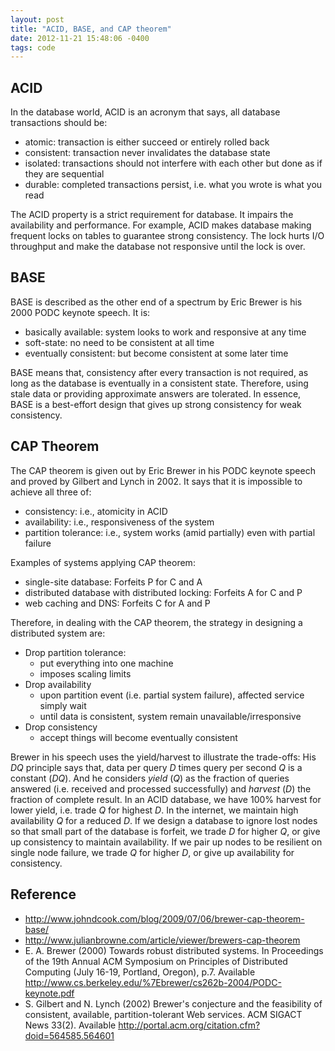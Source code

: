 ```yaml
---
layout: post
title: "ACID, BASE, and CAP theorem"
date: 2012-11-21 15:48:06 -0400
tags: code
---
```


## ACID

In the database world, ACID is an acronym that says, all database transactions should be:
  * atomic: transaction is either succeed or entirely rolled back
  * consistent: transaction never invalidates the database state
  * isolated: transactions should not interfere with each other but done as if they are sequential
  * durable: completed transactions persist, i.e. what you wrote is what you read

The ACID property is a strict requirement for database. It impairs the availability and performance. For example, ACID makes database making frequent locks on tables to guarantee strong consistency. The lock hurts I/O throughput and make the database not responsive until the lock is over.

## BASE

BASE is described as the other end of a spectrum by Eric Brewer is his 2000 PODC keynote speech. It is:
  * basically available: system looks to work and responsive at any time
  * soft-state: no need to be consistent at all time
  * eventually consistent: but become consistent at some later time

BASE means that, consistency after every transaction is not required, as long as the database is eventually in a consistent state. Therefore, using stale data or providing approximate answers are tolerated. In essence, BASE is a best-effort design that gives up strong consistency for weak consistency.

## CAP Theorem

The CAP theorem is given out by Eric Brewer in his PODC keynote speech and proved by Gilbert and Lynch in 2002. It says that it is impossible to achieve all three of:
  * consistency: i.e., atomicity in ACID
  * availability: i.e., responsiveness of the system
  * partition tolerance: i.e., system works (amid partially) even with partial failure

Examples of systems applying CAP theorem:
  * single-site database: Forfeits P for C and A
  * distributed database with distributed locking: Forfeits A for C and P
  * web caching and DNS: Forfeits C for A and P

Therefore, in dealing with the CAP theorem, the strategy in designing a distributed system are:
  - Drop partition tolerance:
    * put everything into one machine
    * imposes scaling limits
  - Drop availability
    * upon partition event (i.e. partial system failure), affected service simply wait
    * until data is consistent, system remain unavailable/irresponsive
  - Drop consistency
     * accept things will become eventually consistent

Brewer in his speech uses the yield/harvest to illustrate the trade-offs: His $DQ$ principle says that, data per query $D$ times query per second $Q$ is a constant ($DQ$). And he considers *yield* ($Q$) as the fraction of queries answered (i.e. received and processed successfully) and *harvest* ($D$) the fraction of complete result. In an ACID database, we have 100% harvest for lower yield, i.e. trade $Q$ for highest $D$. In the internet, we maintain high availability $Q$ for a reduced $D$. If we design a database to ignore lost nodes so that small part of the database is forfeit, we trade $D$ for higher $Q$, or give up consistency to maintain availability. If we pair up nodes to be resilient on single node failure, we trade $Q$ for higher $D$, or give up availability for consistency.

## Reference
  * <http://www.johndcook.com/blog/2009/07/06/brewer-cap-theorem-base/>
  * <http://www.julianbrowne.com/article/viewer/brewers-cap-theorem>
  * E. A. Brewer (2000) Towards robust distributed systems. In Proceedings of the 19th Annual ACM Symposium on Principles of Distributed Computing (July 16-19, Portland, Oregon), p.7. Available <http://www.cs.berkeley.edu/%7Ebrewer/cs262b-2004/PODC-keynote.pdf>
  * S. Gilbert and N. Lynch (2002) Brewer's conjecture and the feasibility of consistent, available, partition-tolerant Web services. ACM SIGACT News 33(2). Available <http://portal.acm.org/citation.cfm?doid=564585.564601>
